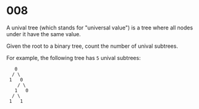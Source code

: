 [_metadata_:number]:-      "8"
[_metadata_:difficulty]:-  "Easy"
[_metadata_:asker]:-       "Google"
[_metadata_:tags]:-        "binary-tree"

# 008

A unival tree (which stands for "universal value") is a tree where all nodes under it have the same value.

Given the root to a binary tree, count the number of unival subtrees.

For example, the following tree has `5` unival subtrees:

```
   0
  / \
 1   0
    / \
   1   0
  / \
 1   1
```
